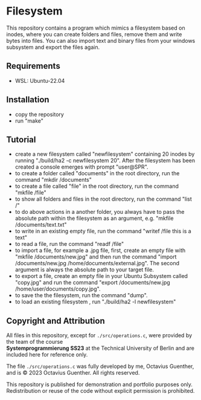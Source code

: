 # Filesystem
This repository contains a program which mimics a filesystem based on inodes, where you can create folders and files, remove them and write bytes into files. You can also import text and binary files from your windows subsystem and export the files again.  


## Requirements
- WSL: Ubuntu-22.04

## Installation
- copy the repository
- run "make"

## Tutorial
- create a new filesystem called "newfilesystem" containing 20 inodes by running
"./build/ha2 -c newfilesystem 20". After the filesystem has been created a console emerges with prompt "user@SPR".
- to create a folder called "documents" in the root directory, run the command "mkdir /documents"
- to create a file called "file" in the root directory, run the command "mkfile /file"
- to show all folders and files in the root directory, run the command "list /"
- to do above actions in a another folder, you always have to pass the absolute path within the filesystem as an argument, e.g. "mkfile /documents/text.txt"
- to write in an existing empty file, run the command "writef /file this is a text"
- to read a file, run the command "readf /file"
- to import a file, for example a .jpg file, first, create an empty file with "mkfile /documents/new.jpg" and then run the command
"import /documents/new.jpg /home/documents/external.jpg". The second argument is always the absolute path to your target file.
- to export a file, create an empty file in your Ubuntu Subsystem called "copy.jpg"  and run the command "export /documents/new.jpg /home/user/documents/copy.jpg".
- to save the the filesystem, run the command "dump".
- to load an existing filesystem , run "./build/ha2 -l newfilesystem"


## Copyright and Attribution

All files in this repository, except for `./src/operations.c`, were provided by the team of the course  
**Systemprogrammierung SS23** at the Technical University of Berlin and are included here for reference only.

The file `./src/operations.c` was fully developed by me, Octavius Guenther,  
and is © 2023 Octavius Guenther. All rights reserved.

This repository is published for demonstration and portfolio purposes only.  
Redistribution or reuse of the code without explicit permission is prohibited.




